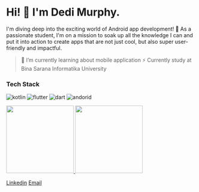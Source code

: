 # Hi! 👋 I'm Dedi Murphy.

I'm diving deep into the exciting world of Android app development! 📱 As a passionate student, I'm on a mission to soak up all the knowledge I can and put it into action to create apps that are not just cool, but also super user-friendly and impactful.

> 🌱 I’m currently learning about mobile application
> ⚡ Currently study at Bina Sarana Informatika University

### Tech Stack
![kotlin](https://github.com/DediMurphy/DediMurphy/assets/99854509/52e67d13-9613-418f-add0-b23d4548a215)
![flutter](https://github.com/DediMurphy/DediMurphy/assets/99854509/3bb439da-61e3-437d-b781-7b0348b7c94a)
![dart](https://github.com/DediMurphy/DediMurphy/assets/99854509/9377fb92-37b9-4e88-b7e5-a571a9f7e545)
![andorid](https://github.com/DediMurphy/DediMurphy/assets/99854509/64dd295c-2567-4877-8dec-23c8b9f35e46)

<p align="left">
<a href="https://github.com/DediMurphy">
  <img height="180em" src="https://github-readme-stats-eight-theta.vercel.app/api?username=gilangadhan&show_icons=true&theme=algolia&include_all_commits=true&count_private=true"/>
  <img height="180em" src="https://github-readme-stats-eight-theta.vercel.app/api/top-langs/?username=gilangadhan&layout=compact&langs_count=8&theme=algolia"/>
</a>
</p>

[Linkedin](https://www.linkedin.com/in/dedi-murphy-8119bb238/)
[Email](dedimurphy05@gmail.com)
